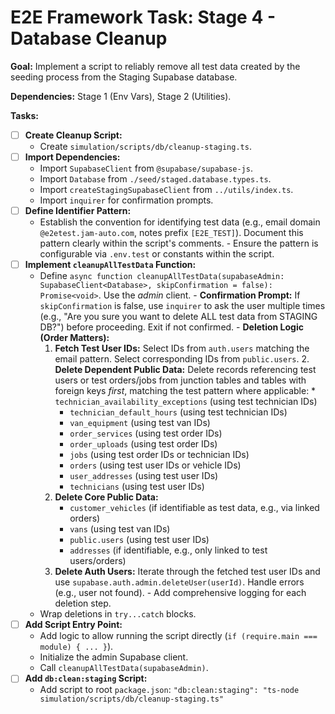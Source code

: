 # E2E Framework Task: Stage 4 - Database Cleanup

**Goal:** Implement a script to reliably remove all test data created by the seeding process from the Staging Supabase database.
                            
**Dependencies:** Stage 1 (Env Vars), Stage 2 (Utilities).

**Tasks:**

-   [ ] **Create Cleanup Script:**
    -   Create `simulation/scripts/db/cleanup-staging.ts`.
-   [ ] **Import Dependencies:**
    -   Import `SupabaseClient` from `@supabase/supabase-js`.
    *   Import `Database` from `./seed/staged.database.types.ts`.
    *   Import `createStagingSupabaseClient` from `../utils/index.ts`.
    *   Import `inquirer` for confirmation prompts.
-   [ ] **Define Identifier Pattern:**
    -   Establish the convention for identifying test data (e.g., email domain `@e2etest.jam-auto.com`, notes prefix `[E2E_TEST]`). Document this pattern clearly within the script's comments.                             -   Ensure the pattern is configurable via `.env.test` or constants within the script.
-   [ ] **Implement `cleanupAllTestData` Function:**
    -   Define `async function cleanupAllTestData(supabaseAdmin: SupabaseClient<Database>, skipConfirmation = false): Promise<void>`. Use the *admin* client.
                                -   **Confirmation Prompt:** If `skipConfirmation` is false, use `inquirer` to ask the user multiple times (e.g., "Are you sure you want to delete ALL test data from STAGING DB?") before proceeding. Exit if not confirmed.
                                                            -   **Deletion Logic (Order Matters):**
        1.  **Fetch Test User IDs:** Select IDs from `auth.users` matching the email pattern. Select corresponding IDs from `public.users`.
                                    2.  **Delete Dependent Public Data:** Delete records referencing test users or test orders/jobs from junction tables and tables with foreign keys *first*, matching the test pattern where applicable:                      *   `technician_availability_exceptions` (using test technician IDs)
            *   `technician_default_hours` (using test technician IDs)
            *   `van_equipment` (using test van IDs)
            *   `order_services` (using test order IDs)
            *   `order_uploads` (using test order IDs)
            *   `jobs` (using test order IDs or technician IDs)
            *   `orders` (using test user IDs or vehicle IDs)
            *   `user_addresses` (using test user IDs)
            *   `technicians` (using test user IDs)
        3.  **Delete Core Public Data:**
            *   `customer_vehicles` (if identifiable as test data, e.g., via linked orders)
            *   `vans` (using test van IDs)
            *   `public.users` (using test user IDs)
            *   `addresses` (if identifiable, e.g., only linked to test users/orders)
        4.  **Delete Auth Users:** Iterate through the fetched test user IDs and use `supabase.auth.admin.deleteUser(userId)`. Handle errors (e.g., user not found).
                                -   Add comprehensive logging for each deletion step.
    -   Wrap deletions in `try...catch` blocks.
-   [ ] **Add Script Entry Point:**
    -   Add logic to allow running the script directly (`if (require.main === module) { ... }`).
    -   Initialize the admin Supabase client.
    -   Call `cleanupAllTestData(supabaseAdmin)`.
-   [ ] **Add `db:clean:staging` Script:**
    -   Add script to root `package.json`: `"db:clean:staging": "ts-node simulation/scripts/db/cleanup-staging.ts"`
                            